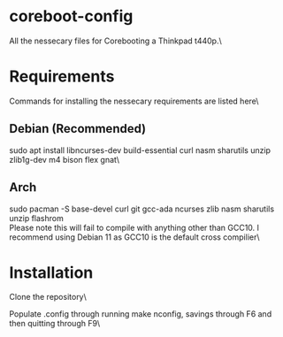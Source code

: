 # coreboot-config
All the nessecary files for Corebooting a Thinkpad t440p.\

# Requirements
Commands for installing the nessecary requirements are listed here\
## Debian (Recommended)
sudo apt install libncurses-dev build-essential curl nasm sharutils unzip zlib1g-dev m4 bison flex gnat\
## Arch
sudo pacman -S base-devel curl git gcc-ada ncurses zlib nasm sharutils unzip flashrom\
Please note this will fail to compile with anything other than GCC10. I recommend using Debian 11 as GCC10 is the default cross compilier\\

# Installation
Clone the repository\

Populate .config through running make nconfig, savings through F6 and then quitting through F9\
